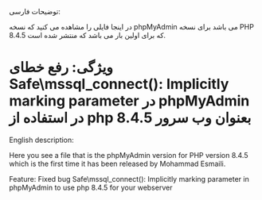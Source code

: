 توضیحات فارسی:

در اینجا فایلی را مشاهده می کنید که نسخه phpMyAdmin می باشد برای نسخه PHP 8.4.5 که برای اولین بار می باشد که منتشر شده است.

ویژگی: رفع خطای Safe\mssql_connect(): Implicitly marking parameter در phpMyAdmin در استفاده از php 8.4.5 بعنوان وب سرور
============================================================================================================================================================================================

English description:

Here you see a file that is the phpMyAdmin version for PHP version 8.4.5 which is the first time it has been released by Mohammad Esmaili.

Feature: Fixed bug Safe\mssql_connect(): Implicitly marking parameter in phpMyAdmin to use php 8.4.5 for your webserver
